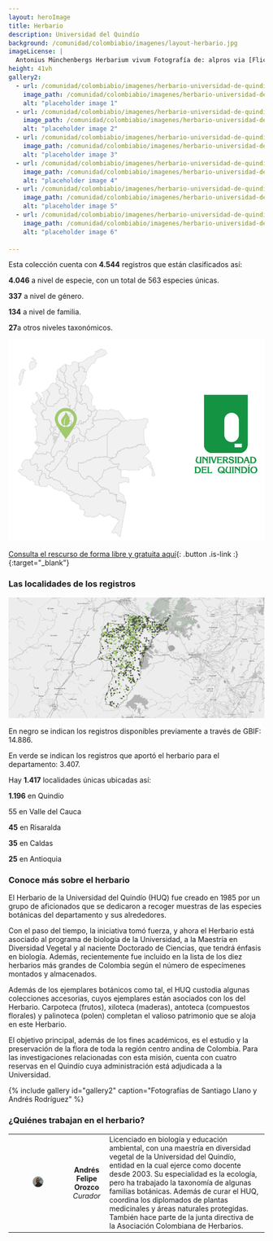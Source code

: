 ```yaml
---
layout: heroImage
title: Herbario 
description: Universidad del Quindío
background: /comunidad/colombiabio/imagenes/layout-herbario.jpg
imageLicense: |
  Antonius Münchenbergs Herbarium vivum Fotografía de: alpros via [Flickr](https://flic.kr/p/FUn28M)
height: 41vh
gallery2:
  - url: /comunidad/colombiabio/imagenes/herbario-universidad-de-quindio/he-u-q-015-1024x682.jpg
    image_path: /comunidad/colombiabio/imagenes/herbario-universidad-de-quindio/he-u-q-015-280x280.jpg
    alt: "placeholder image 1"
  - url: /comunidad/colombiabio/imagenes/herbario-universidad-de-quindio/he-u-q-016-1024x682.jpg
    image_path: /comunidad/colombiabio/imagenes/herbario-universidad-de-quindio/he-u-q-016-280x280.jpg
    alt: "placeholder image 2"
  - url: /comunidad/colombiabio/imagenes/herbario-universidad-de-quindio/he-u-q-017-1024x682.jpg
    image_path: /comunidad/colombiabio/imagenes/herbario-universidad-de-quindio/he-u-q-017-280x280.jpg
    alt: "placeholder image 3"
  - url: /comunidad/colombiabio/imagenes/herbario-universidad-de-quindio/he-u-q-018-1024x682.jpg
    image_path: /comunidad/colombiabio/imagenes/herbario-universidad-de-quindio/he-u-q-018-280x280.jpg
    alt: "placeholder image 4"
  - url: /comunidad/colombiabio/imagenes/herbario-universidad-de-quindio/he-u-q-019-1024x682.jpg
    image_path: /comunidad/colombiabio/imagenes/herbario-universidad-de-quindio/he-u-q-019-280x280.jpg
    alt: "placeholder image 5"
  - url: /comunidad/colombiabio/imagenes/herbario-universidad-de-quindio/he-u-q-020-1024x682.jpg
    image_path: /comunidad/colombiabio/imagenes/herbario-universidad-de-quindio/he-u-q-020-280x280.jpg
    alt: "placeholder image 6"

---
```



Esta colección cuenta con <span class="tag is-success  is-light"><b>4.544</b></span> registros que están clasificados así:

<span class="tag is-success  is-light"><b>4.046</b></span> a nivel de especie, con un total de 563  especies únicas.   

<span class="tag is-success  is-light"><b>337</b></span> a nivel de género.

<span class="tag is-success  is-light"><b>134</b></span> a nivel de familia.

<span class="tag is-success  is-light"><b>27</b></span>a otros niveles taxonómicos.

<img src="/comunidad/colombiabio/imagenes/herbario-universidad-de-quindio/map-he-u-q.png" width=770>

[Consulta el rescurso de forma libre y gratuita aquí](http://ipt.biodiversidad.co/sib/resource?r=huq){: .button .is-link :}{:target="_blank"}

### Las localidades de los registros

<img src="/comunidad/colombiabio/imagenes/herbario-universidad-de-quindio/mapa-herb-uq.png" width=770>

<p class="is-size-7 has-text-grey has-text-centered">En negro se indican los registros disponibles previamente a través de GBIF:  14.886.</p>

<p class="is-size-7 has-text-grey has-text-centered">En verde se indican los registros  que aportó el herbario para el departamento: 3.407.</p>

Hay <span class="tag is-success  is-light"><b>1.417</b></span> localidades únicas ubicadas así:

<span class="tag is-success  is-light"><b>1.196</b></span> en Quindío

<span class="tag is-success  is-light">55<b></b></span> en Valle del Cauca

<span class="tag is-success  is-light"><b>45</b></span> en Risaralda

<span class="tag is-success  is-light"><b>35</b></span> en Caldas

<span class="tag is-success  is-light"><b>25</b></span> en Antioquia


### Conoce más sobre el herbario

El Herbario de la Universidad del Quindío (HUQ) fue creado en 1985 por un grupo de aficionados que se dedicaron a recoger muestras de las especies botánicas del departamento y sus alrededores.

Con el paso del tiempo, la iniciativa tomó fuerza, y ahora el Herbario está asociado al programa de biología de la Universidad, a la Maestría en Diversidad Vegetal y al naciente Doctorado de Ciencias, que tendrá énfasis en biología. Además, recientemente fue incluido en la lista de los diez herbarios más grandes de Colombia según el número de especímenes montados y almacenados.

Además de los ejemplares botánicos como tal, el HUQ custodia algunas colecciones accesorias, cuyos ejemplares están asociados con los del Herbario. Carpoteca (frutos), xiloteca (maderas), antoteca (compuestos florales) y palinoteca (polen) completan el valioso patrimonio que se aloja en este Herbario.

El objetivo principal, además de los fines académicos, es el estudio y la preservación de la flora de toda la región centro andina de Colombia. Para las investigaciones relacionadas con esta misión, cuenta con cuatro reservas en el Quindío cuya administración está adjudicada a la Universidad.

{% include gallery id="gallery2" caption="Fotografías de Santiago Llano y Andrés Rodríguez" %}


### ¿Quiénes trabajan en el herbario?

| | |  |
| :-------------: |:-------------:| :-----|
|<figure class="image is-128x128"><img class="is-rounded" src="/comunidad/colombiabio/imagenes/herbario-universidad-de-quindio/p-he-u-q.png"></figure> | <b>Andrés Felipe Orozco</b> <br> <i>Curador</i> | Licenciado en biología y educación ambiental, con una maestría en diversidad vegetal de la Universidad del Quindío, entidad en la cual ejerce como docente desde 2003. Su especialidad es la ecología, pero ha trabajado la taxonomía de algunas familias botánicas. Además de curar el HUQ, coordina los diplomados de plantas medicinales y áreas naturales protegidas. También hace parte de la junta directiva de la Asociación Colombiana de Herbarios.|
